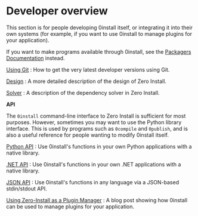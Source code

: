 # Developer overview

This section is for people developing 0install itself, or integrating it into their own systems (for example, if you want to use 0install to manage plugins for your application).

If you want to make programs available through 0install, see the [Packagers Documentation](../packaging/index.md) instead.

[Using Git](using-git.md)
: How to get the very latest developer versions using Git.

[Design](design.md)
: A more detailed description of the design of Zero Install.

[Solver](solver.md)
: A description of the dependency solver in Zero Install.

**API**

The `0install` command-line interface to Zero Install is sufficient for most purposes. However, sometimes you may want to use the Python library interface. This is used by programs such as `0compile` and `0publish`, and is also a useful reference for people wanting to modify 0install itself.

[Python API](python-api.md)
: Use 0install's functions in your own Python applications with a native library.

[.NET API](dotnet-api.md)
: Use 0install's functions in your own .NET applications with a native library.

[JSON API](json-api.md)
: Use 0install's functions in any language via a JSON-based stdin/stdout API.

[Using Zero-Install as a Plugin Manager](http://gfxmonk.net/2011/08/02/using-zero-install-as-a-plugin-manager.html)
: A blog post showing how 0install can be used to manage plugins for your application.
